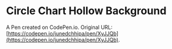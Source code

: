 # Circle Chart Hollow Background

A Pen created on CodePen.io. Original URL: [https://codepen.io/junedchhipa/pen/XyJJQb](https://codepen.io/junedchhipa/pen/XyJJQb).

